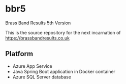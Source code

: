 # bbr5
Brass Band Results 5th Version

This is the source repository for the next incarnation of https://brassbandresults.co.uk

## Platform
* Azure App Service
* Java Spring Boot application in Docker container
* Azure SQL Server database
